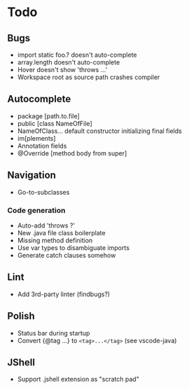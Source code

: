 # Todo

## Bugs
- import static foo.? doesn't auto-complete
- array.length doesn't auto-complete
- Hover doesn't show 'throws ...'
- Workspace root as source path crashes compiler

## Autocomplete
- package [path.to.file]
- public [class NameOfFile]
- NameOfClass... default constructor initializing final fields
- im[plements]
- Annotation fields
- @Override [method body from super]

## Navigation
- Go-to-subclasses

### Code generation
- Auto-add 'throws ?'
- New .java file class boilerplate
- Missing method definition
- Use var types to disambiguate imports
- Generate catch clauses somehow

## Lint
- Add 3rd-party linter (findbugs?)

## Polish
- Status bar during startup
- Convert {@tag ...} to `<tag>...</tag>` (see vscode-java)

## JShell
- Support .jshell extension as "scratch pad"
